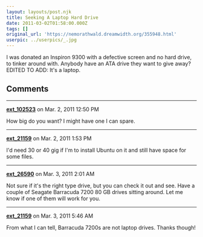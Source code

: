 ```yaml
---
layout: layouts/post.njk
title: Seeking A Laptop Hard Drive
date: 2011-03-02T01:58:00.000Z
tags: []
original_url: 'https://nemorathwald.dreamwidth.org/355948.html'
userpic: ../userpics/_.jpg
---
```

I was donated an Inspiron 9300 with a defective screen and no hard drive, to tinker around with. Anybody have an ATA drive they want to give away? EDITED TO ADD: It's a laptop.

## Comments

---

**[ext_102523](https://www.dreamwidth.org/users/ext_102523)** on Mar. 2, 2011 12:50 PM

How big do you want? I might have one I can spare.

---

**[ext_21159](https://www.dreamwidth.org/users/ext_21159)** on Mar. 2, 2011 1:53 PM

I'd need 30 or 40 gig if I'm to install Ubuntu on it and still have space for some files.

---

**[ext_26590](https://www.dreamwidth.org/users/ext_26590)** on Mar. 3, 2011 2:01 AM

Not sure if it's the right type drive, but you can check it out and see. Have a couple of Seagate Barracuda 7200 80 GB drives sitting around. Let me know if one of them will work for you.

---

**[ext_21159](https://www.dreamwidth.org/users/ext_21159)** on Mar. 3, 2011 5:46 AM

From what I can tell, Barracuda 7200s are not laptop drives. Thanks though!
